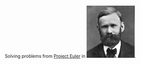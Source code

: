 Solving problems from [Project Euler](http://projecteuler.net) in ![Agner Krarup Erlang](erlang.jpg).
